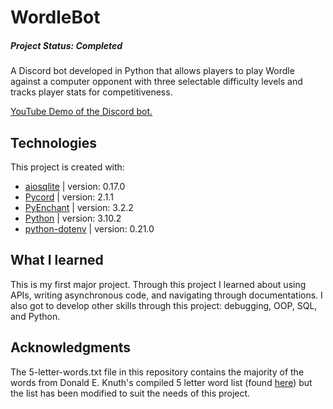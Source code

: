 # WordleBot
##### Project Status: Completed
A Discord bot developed in Python that allows players to play Wordle against a computer opponent with three selectable difficulty levels and tracks player stats for competitiveness.

[YouTube Demo of the Discord bot.](https://youtu.be/hJlJARhmCvw)

## Technologies
This project is created with:
* [aiosqlite](https://pypi.org/project/aiosqlite/) | version: 0.17.0
* [Pycord](https://pypi.org/project/py-cord/2.1.1/) | version: 2.1.1
* [PyEnchant](https://pypi.org/project/pyenchant/) | version: 3.2.2
* [Python](https://www.python.org/downloads/) | version: 3.10.2
* [python-dotenv](https://pypi.org/project/python-dotenv/) | version: 0.21.0

## What I learned
This is my first major project. Through this project I learned about using APIs, writing asynchronous code, and navigating through documentations. I also got to develop other skills through this project: debugging, OOP, SQL, and Python.

## Acknowledgments
The 5-letter-words.txt file in this repository contains the majority of the words from Donald E. Knuth's compiled 5 letter word list (found [here](https://www-cs-faculty.stanford.edu/~knuth/sgb.html)) but the list has been modified to suit the needs of this project.
